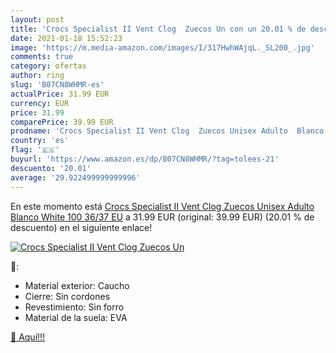 ```yaml
---
layout: post
title: 'Crocs Specialist II Vent Clog  Zuecos Un con un 20.01 % de descuento'
date: 2021-01-18 15:52:23
image: 'https://m.media-amazon.com/images/I/317HwhWAjqL._SL200_.jpg'
comments: true
category: ofertas
author: ring
slug: 'B07CN8WHMR-es'
actualPrice: 31.99 EUR
currency: EUR
price: 31.99
comparePrice: 39.99 EUR
prodname: 'Crocs Specialist II Vent Clog  Zuecos Unisex Adulto  Blanco  White 100   36/37 EU'
country: 'es'
flag: '🇪🇸'
buyurl: 'https://www.amazon.es/dp/B07CN8WHMR/?tag=tolees-21'
descuento: '20.01'
average: '29.922499999999996'
---
```


En este momento está [Crocs Specialist II Vent Clog  Zuecos Unisex Adulto  Blanco  White 100   36/37 EU](https://www.amazon.es/dp/B07CN8WHMR/?tag=tolees-21) a 31.99 EUR (original: 39.99 EUR) (20.01 %  de descuento) en el siguiente enlace!

[![Crocs Specialist II Vent Clog  Zuecos Un](https://m.media-amazon.com/images/I/317HwhWAjqL._SL200_.jpg)](https://www.amazon.es/dp/B07CN8WHMR/?tag=tolees-21)

🔎:

- Material exterior: Caucho
- Cierre: Sin cordones
- Revestimiento: Sin forro
- Material de la suela: EVA

[🛒 Aquí!!!](https://www.amazon.es/dp/B07CN8WHMR/?tag=tolees-21)
